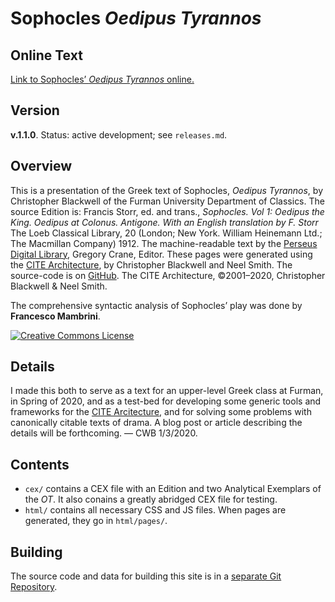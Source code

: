 # Sophocles *Oedipus Tyrannos*

## Online Text

[Link to Sophocles’ *Oedipus Tyrannos* online.](http://folio2.furman.edu/ot/pages/)

## Version 

**v.1.1.0**. Status: active development; see `releases.md`.

## Overview

This is a presentation of the Greek text of Sophocles, <i>Oedipus Tyrannos</i>, by Christopher Blackwell of the Furman University Department of Classics. The source Edition is:  Francis Storr, ed. and trans., <i>Sophocles. Vol 1: Oedipus the King. Oedipus at Colonus. Antigone. With an English translation by F. Storr</i> The Loeb Classical Library, 20 (London; New York. William Heinemann Ltd.; The Macmillan Company) 1912. The machine-readable text by the <a href="http://www.perseus.tufts.edu/hopper/text?doc=Perseus:text:1999.01.0191">Perseus Digital Library</a>, Gregory Crane, Editor. These pages were generated using the <a href="http://cite-architecture.org">CITE Architecture</a>, by Christopher Blackwell and Neel Smith. The source-code is on <a href="https://github.com/Eumaeus/Oedipus_2019">GitHub</a>. The CITE Architecture, ©2001–2020, Christopher Blackwell &amp; Neel Smith. 

The comprehensive syntactic analysis of Sophocles’ play was done by <b>Francesco Mambrini</b>.

<a rel="license" href="http://creativecommons.org/licenses/by-nc/4.0/"><img alt="Creative Commons License" style="border-width:0" src="https://i.creativecommons.org/l/by-nc/4.0/88x31.png" /></a>

## Details

I made this both to serve as a text for an upper-level Greek class at Furman, in Spring of 2020, and as a test-bed for developing some generic tools and frameworks for the [CITE Arcitecture](http://cite-architecture.org), and for solving some problems with canonically citable texts of drama. A blog post or article describing the details will be forthcoming. — CWB 1/3/2020.

## Contents

- `cex/` contains a CEX file with an Edition and two Analytical Exemplars of the *OT*. It also conains a greatly abridged CEX file for testing.
- `html/` contains all necessary CSS and JS files. When pages are generated, they go in `html/pages/`.

## Building

The source code and data for building this site is in a [separate Git Repository](https://github.com/Eumaeus/Oedipus_2019).

